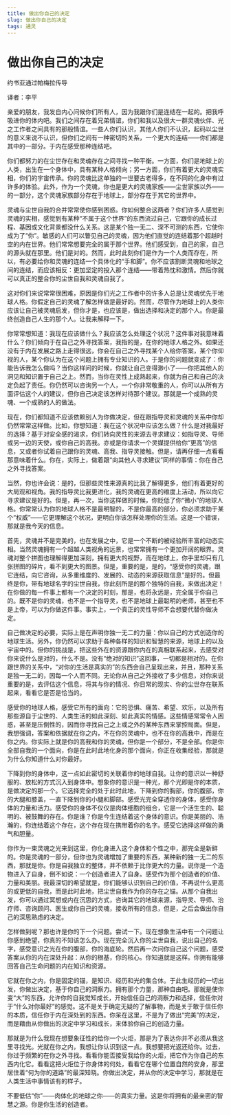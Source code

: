 ```yaml
--- 
title: 做出你自己的决定 
slug: 做出你自己的决定 
tags: 通灵 
--- 
```

# 做出你自己的决定

约书亚通过帕梅拉传导 

译者：李平 

亲爱的朋友，我发自内心问候你们所有人，因为我跟你们是连结在一起的。把我呼吸进你的体内吧。我们之间存在着兄弟情谊，你们和我以及很大一群灵魂伙伴、光之工作者之间具有的那般情谊。一些人你们认识，其他人你们不认识，起码以尘世的意义来说不认识，但你们之间有一种密切的关系，一个更大的连结——你们都是其中的一部分。于内在感受那种连结吧。

你们都努力的在尘世存在和灵魂存在之间寻找一种平衡。一方面，你们是地球上的人类，出生在一个身体中，具有某种人格倾向；另一方面，你们有着更大的灵魂实相，你们的宇宙传承。你的灵魂比这单独的一世要古老得多，在不同的化身中有过许多的体验。此外，作为一个灵魂，你也是更大的灵魂家族——尘世家族以外——的一部分，这个灵魂家族部分存在于地球上，部分存在于其它的世界中。

灵魂与尘世自我的合并常常使你感到困惑。你如何整合这两者？你们许多人感觉到灵魂的实相，感觉到有某种“不属于这个世界”的东西流过自己，它跟你的成长过程、基因或文化背景都没什么关系。这是某个独一无二、深不可测的东西，它使你成为了“你”。敏感的人们可以瞥见自己的灵魂，因为他们直觉的连结着那个超越时空的内在世界。他们常常想要完全的属于那个世界。他们感受到，自己的家，自己的源头就在那里。他们是对的。然而，此时此刻你们是作为一个人类而存在，所以，有必要给你和灵魂的连结一个具体化的“手和脚”。你不应该割断灵魂和地球之间的连结，而应该相反：更加坚定的投入那个连结——带着热忱和激情。然后你就可以真正的整合你的尘世自我和灵魂自我了。

这对你们来说常常很困难，原因是你们光之工作者中的许多人总是让灵魂优先于地球人格。你假定自己的灵魂了解怎样做是最好的。然而，尽管作为地球上的人类你应该让自己被灵魂启发，但你才是，也应该是，做出选择和决定的那个人。你是最终创造自己人生的那个人。让我来解释一下。

你常常想知道：我现在应该做什么？我应该怎么处理这个状况？这件事对我意味着什么？你们倾向于在自己之外寻找答案，我指的是，在你的地球人格之外。如果还没有于内在发展之路上走得很远，你会在自己之外寻找某个人给你答案，某个你仰视的人，某个你认为在这个问题上拥有专业知识的人。于是你的问题就变成了：你能告诉我怎么做吗？当你这样问的时候，你就让自己变得渺小了——你把其他人的洞见和知识置于自己之上。然而，当你在灵性上成熟起来，你就为自己和自己的决定负起了责任。你仍然可以咨询另一个人，一个你非常敬重的人，你可以从所有方面评估这个人的建议，但你自己决定该怎样对待那个建议。那就是一个成熟的灵魂、一个成熟的人的做法。

现在，你们都知道不应该依赖别人为你做决定，但在跟指导灵和灵魂的关系中你却仍然常常这样做。比如，你想知道：我在这个状况中应该怎么做？什么是对我最好的选择？基于对安全感的渴求，你们转向灵性的来源去寻求建议：如指导灵、导师或另一边的天使，或你自己的高我。亦或是你请求一个灵媒提供给你“更高”的信息，又或者你试着自己跟你的灵魂、高我、指导灵接触。但是，请再仔细一点看看那意味着什么。你在，实际上，做着跟“向其他人寻求建议”同样的事情：你在自己之外寻找答案。

当然，你也许会说：是的，但那些灵性来源真的比我了解得更多，他们有着更好的大局观和视角。我的指导灵比我更进化，我的灵魂在更高的维度上活动，所以向它寻求建议是好的。但是，再一次，当你这样做的时候，你贬低了你“微小”的地球人格。你常常认为你的地球人格不是最明智的，不是你最高的部分，你必须求助于某个“权威”——它更理解这个状况，更明白你该怎样处理你的生活。这是一个错误，那就是我今天的信息。

首先，灵魂并不是完美的，也在发展之中，它是一个不断的被经验所丰富的动态实相。当然灵魂拥有一个超越人类视角的远景，也常常拥有一个更加开阔的眼界。灵魂对整个拼图也理解得更加深刻，拥有更大的视野，而在地球上，你手里却只有几张拼图的碎片，看不到更大的图景。但是，重要的是，是的，“感受你的灵魂，跟它连结，向它咨询，从多重维度的、发展的、动态的来源获取信息”是好的。但最终是你，带有地球名字的尘世自我，你此刻所是的那个独特的自我，来做出决定！在你做的每一件事上都有一个决定的时刻，那是，也将永远是，完全属于你自己的。既不是你的灵魂，也不是一个指导灵，也不是地球上最聪明的老师，甚至也不是上帝，可以为你做这件事。事实上，一个真正的灵性导师不会想要代替你做决定。

自己做决定的必要，实际上是在声明你独一无二的力量：你以自己的方式创造你的地球生活。另外，你仍然可以求助于各种各样的知识和智慧的来源，地球上的以及宇宙中的。但你的挑战是，把这些外在的资源跟你内在的真相联系起来，去感受对你来说什么是对的，什么不是。没有“绝对的知识”这回事，一切都是相对的。在你跟世界的关系中，“对你的生活是真实的”的东西会自己呈现出来，并且，那种关系是独一无二的，因每一个人而不同。无论你从自己之外接收了多少信息，对你来说重要的是，去评估这个信息，将其与你的情况、你日常的现实、你的尘世存在联系起来，看看它是否是恰当的。

感受你的地球人格，感受它所有的面向：它的恐惧、痛苦、希望、欢乐，以及所有那些源自于尘世的、人类生活的如此深刻、如此真实的情感。这些情感常常令人困惑，甚至是压倒性的，因而你寻找自己之上或之外的某种东西来掌控局面。但是，我想强调，答案和依据就在你之内，不在你的灵魂中，也不在你的高我中，而是在你之内。你实际上就是你的高我和你的灵魂，但你是一个部分，不是全部。你是你全部自我的一个面向，你是在此时此地化身的那个面向，你正在收集经验，那就是为什么你知道什么对你最好。

下降到你的身体中，这一点如此密切的关联着你的地球自我。让你的意识以一种舒服的、放松的方式沉入到身体中。想象你的意识是一种光，那个光即是你的本质，是做决定的那一个。它选择完全的处于此时此地，下降到你的胸部，你的腹部，你的大腿和膝盖，一直下降到你的小腿和脚部。感受光完全穿透你的身体，感受你身体的力量和活力。感受你的身体不仅仅是肉体细胞的组合，它是一个活生生的、聪明的、被鼓舞的存在。你是谁？你是今生连结着这个身体的意识。你是美丽的、浩瀚的，你连结着这个存在，这个存在现在携带着你的名字。感受它选择这样做的勇气和胆量。

你作为一束灵魂之光来到这里，你化身进入这个身体和个性之中，那完全是新鲜的。你是灵魂的一部分，但你也为灵魂增加了重要的东西，某种新的独一无二的东西，那就是你。你是自我独立的整体，并不依赖于比你更大的力量。说你是一个造物进入了自身，倒不如说：一个创造者进入了自身。感受作为那个创造者的价值、力量和美丽。我最深切的希望就是，你们能够认识到自己的价值，不再说什么更高的或更低的自我，而是此时此地，把尘世自我作为你的存在之锚。从那个自我出发，你可以通过冥想或内在沉思的方式，咨询其它的地球来源，指导灵、导师、治疗师、咨询顾问、医生或你自己的灵魂，接收所有的信息，但是，之后会做出你自己的深思熟虑的决定。

怎样做到呢？那也许是你的下一个问题。尝试一下。现在想象生活中有一个问题让你感到绝望，你真的不知该怎么办。现在完全沉入你的尘世自我，说出自己的名字，感受意识之光在你的腹部，你的海底轮。然后再一次问你自己这个问题，感受答案从你的内在深处升起：从你的根基，你的核心。你知道就是这样。你拥有能够回答自己生命问题的内在知识和资源。

它就在你之内，你是固定的锚，是知识、经历和光的集合体。于此生经历的一切出发，你做出决定，基于你自己的洞察力。拥有那个力量，那种自由吧。那就是使你变“大”的东西，允许你的自我觉知成长，开始信任自己的洞察力和选择，信任你对于“什么对你最好”的感觉。这不是关于确定无疑的了解事物，而是关于敢于信任你的本质，信任你于内在深处到的东西。你呆在这里，不是为了做出“完美”的决定，而是藉由从你做出的决定中学习和成长，来体验你自己的创造力量。

那就是为什么我现在想要象征性的给你一个火炬，那是为了表达你并不必须从我这里寻找光。光就在你之内，我想让你认识到这一点。我想要把光返还给你。过去，你过于频繁的在你之外寻找。看看你能否接受我给你的火炬，把它作为你自己的东西内化它。看看这把火炬位于你身体的何处，看看它在哪个位置自然的安身，那里居住着“何为你的道路”的最深知晓。你做出决定，并从你的决定中学习，那就是在人类生活中事情该有的样子。

不要低估“你”——肉体化的地球之你——的真实力量。这是你将拥有的最亲密的智慧之源。你是你生活的创造者。
